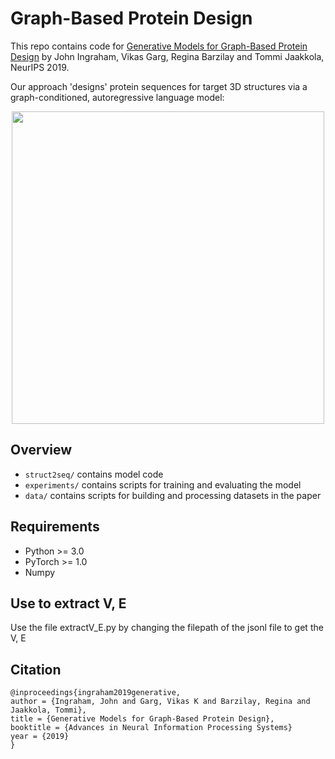 # Graph-Based Protein Design

This repo contains code for [Generative Models for Graph-Based Protein Design](https://papers.nips.cc/paper/9711-generative-models-for-graph-based-protein-design) by John Ingraham, Vikas Garg, Regina Barzilay and Tommi Jaakkola, NeurIPS 2019.

Our approach 'designs' protein sequences for target 3D structures via a graph-conditioned, autoregressive language model:
<p align="center"><img src="data/scheme.png" width="500"></p>


## Overview
* `struct2seq/` contains model code
* `experiments/` contains scripts for training and evaluating the model
* `data/` contains scripts for building and processing datasets in the paper

## Requirements
* Python >= 3.0
* PyTorch >= 1.0
* Numpy


## Use to extract V, E
Use the file extractV_E.py by changing the filepath of the jsonl file to get the V, E

## Citation
```
@inproceedings{ingraham2019generative,
author = {Ingraham, John and Garg, Vikas K and Barzilay, Regina and Jaakkola, Tommi},
title = {Generative Models for Graph-Based Protein Design},
booktitle = {Advances in Neural Information Processing Systems}
year = {2019}
}
```
